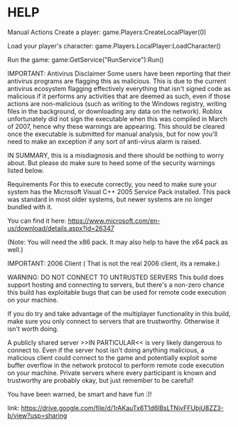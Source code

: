 # HELP
Manual Actions
Create a player: game.Players:CreateLocalPlayer(0)

Load your player's character: game.Players.LocalPlayer:LoadCharacter()

Run the game: game:GetService("RunService"):Run()

IMPORTANT: Antivirus Disclaimer
Some users have been reporting that their antivirus programs are flagging this as malicious. This is due to the current antivirus ecosystem flagging effectively everything that isn't signed code as malicious if it performs any activities that are deemed as such, even if those actions are non-malicious (such as writing to the Windows registry, writing files in the background, or downloading any data on the network).
Roblox unfortunately did not sign the executable when this was compiled in March of 2007, hence why these warnings are appearing. This should be cleared once the executable is submitted for manual analysis, but for now you'll need to make an exception if any sort of anti-virus alarm is raised.

IN SUMMARY, this is a misdiagnosis and there should be nothing to worry about. But please do make sure to heed some of the security warnings listed below.

Requirements
For this to execute correctly, you need to make sure your system has the Microsoft Visual C++ 2005 Service Pack installed. This pack was standard in most older systems, but newer systems are no longer bundled with it.

You can find it here:
https://www.microsoft.com/en-us/download/details.aspx?id=26347

(Note: You will need the x86 pack. It may also help to have the x64 pack as well.)

IMPORTANT: 2006 Client (
That is not the real 2006 client, its a remake.)

WARNING: DO NOT CONNECT TO UNTRUSTED SERVERS
This build does support hosting and connecting to servers, but there's a non-zero chance this build has exploitable bugs that can be used for remote code execution on your machine.

If you do try and take advantage of the multiplayer functionality in this build, make sure you only connect to servers that are trustworthy. Otherwise it isn't worth doing.

A publicly shared server >>IN PARTICULAR<< is very likely dangerous to connect to. Even if the server host isn't doing anything malicious, a malicious client could connect to the game and potentially exploit some buffer overflow in the network protocol to perform remote code execution on your machine. Private servers where every participant is known and trustworthy are probably okay, but just remember to be careful!

You have been warned, be smart and have fun :)!

link: https://drive.google.com/file/d/1rAKauTx6T1d6lBsLTNivFFUbjU8ZZ3-b/view?usp=sharing
